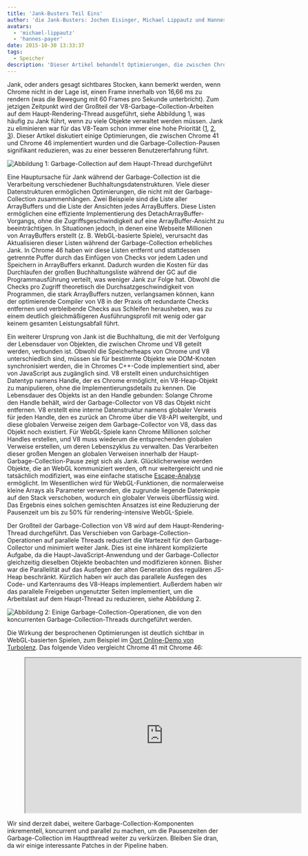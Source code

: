 ```yaml
---
title: 'Jank-Busters Teil Eins'
author: 'die Jank-Busters: Jochen Eisinger, Michael Lippautz und Hannes Payer'
avatars:
  - 'michael-lippautz'
  - 'hannes-payer'
date: 2015-10-30 13:33:37
tags:
  - Speicher
description: 'Dieser Artikel behandelt Optimierungen, die zwischen Chrome 41 und Chrome 46 implementiert wurden und die Garbage-Collection-Pausen deutlich reduzieren, was zu einer besseren Benutzererfahrung führt.'
---
```

Jank, oder anders gesagt sichtbares Stocken, kann bemerkt werden, wenn Chrome nicht in der Lage ist, einen Frame innerhalb von 16,66 ms zu rendern (was die Bewegung mit 60 Frames pro Sekunde unterbricht). Zum jetzigen Zeitpunkt wird der Großteil der V8-Garbage-Collection-Arbeiten auf dem Haupt-Rendering-Thread ausgeführt, siehe Abbildung 1, was häufig zu Jank führt, wenn zu viele Objekte verwaltet werden müssen. Jank zu eliminieren war für das V8-Team schon immer eine hohe Priorität ([1](https://blog.chromium.org/2011/11/game-changer-for-interactive.html), [2](https://www.youtube.com/watch?v=3vPOlGRH6zk), [3](/blog/free-garbage-collection)). Dieser Artikel diskutiert einige Optimierungen, die zwischen Chrome 41 und Chrome 46 implementiert wurden und die Garbage-Collection-Pausen signifikant reduzieren, was zu einer besseren Benutzererfahrung führt.

<!--truncate-->
![Abbildung 1: Garbage-Collection auf dem Haupt-Thread durchgeführt](/_img/jank-busters/gc-main-thread.png)

Eine Hauptursache für Jank während der Garbage-Collection ist die Verarbeitung verschiedener Buchhaltungsdatenstrukturen. Viele dieser Datenstrukturen ermöglichen Optimierungen, die nicht mit der Garbage-Collection zusammenhängen. Zwei Beispiele sind die Liste aller ArrayBuffers und die Liste der Ansichten jedes ArrayBuffers. Diese Listen ermöglichen eine effiziente Implementierung des DetachArrayBuffer-Vorgangs, ohne die Zugriffsgeschwindigkeit auf eine ArrayBuffer-Ansicht zu beeinträchtigen. In Situationen jedoch, in denen eine Webseite Millionen von ArrayBuffers erstellt (z. B. WebGL-basierte Spiele), verursacht das Aktualisieren dieser Listen während der Garbage-Collection erhebliches Jank. In Chrome 46 haben wir diese Listen entfernt und stattdessen getrennte Puffer durch das Einfügen von Checks vor jedem Laden und Speichern in ArrayBuffers erkannt. Dadurch wurden die Kosten für das Durchlaufen der großen Buchhaltungsliste während der GC auf die Programmausführung verteilt, was weniger Jank zur Folge hat. Obwohl die Checks pro Zugriff theoretisch die Durchsatzgeschwindigkeit von Programmen, die stark ArrayBuffers nutzen, verlangsamen können, kann der optimierende Compiler von V8 in der Praxis oft redundante Checks entfernen und verbleibende Checks aus Schleifen herausheben, was zu einem deutlich gleichmäßigeren Ausführungsprofil mit wenig oder gar keinem gesamten Leistungsabfall führt.

Ein weiterer Ursprung von Jank ist die Buchhaltung, die mit der Verfolgung der Lebensdauer von Objekten, die zwischen Chrome und V8 geteilt werden, verbunden ist. Obwohl die Speicherheaps von Chrome und V8 unterschiedlich sind, müssen sie für bestimmte Objekte wie DOM-Knoten synchronisiert werden, die in Chromes C++-Code implementiert sind, aber von JavaScript aus zugänglich sind. V8 erstellt einen undurchsichtigen Datentyp namens Handle, der es Chrome ermöglicht, ein V8-Heap-Objekt zu manipulieren, ohne die Implementierungsdetails zu kennen. Die Lebensdauer des Objekts ist an den Handle gebunden: Solange Chrome den Handle behält, wird der Garbage-Collector von V8 das Objekt nicht entfernen. V8 erstellt eine interne Datenstruktur namens globaler Verweis für jeden Handle, den es zurück an Chrome über die V8-API weitergibt, und diese globalen Verweise zeigen dem Garbage-Collector von V8, dass das Objekt noch existiert. Für WebGL-Spiele kann Chrome Millionen solcher Handles erstellen, und V8 muss wiederum die entsprechenden globalen Verweise erstellen, um deren Lebenszyklus zu verwalten. Das Verarbeiten dieser großen Mengen an globalen Verweisen innerhalb der Haupt-Garbage-Collection-Pause zeigt sich als Jank. Glücklicherweise werden Objekte, die an WebGL kommuniziert werden, oft nur weitergereicht und nie tatsächlich modifiziert, was eine einfache statische [Escape-Analyse](https://en.wikipedia.org/wiki/Escape_analysis) ermöglicht. Im Wesentlichen wird für WebGL-Funktionen, die normalerweise kleine Arrays als Parameter verwenden, die zugrunde liegende Datenkopie auf den Stack verschoben, wodurch ein globaler Verweis überflüssig wird. Das Ergebnis eines solchen gemischten Ansatzes ist eine Reduzierung der Pausenzeit um bis zu 50% für rendering-intensive WebGL-Spiele.

Der Großteil der Garbage-Collection von V8 wird auf dem Haupt-Rendering-Thread durchgeführt. Das Verschieben von Garbage-Collection-Operationen auf parallele Threads reduziert die Wartezeit für den Garbage-Collector und minimiert weiter Jank. Dies ist eine inhärent komplizierte Aufgabe, da die Haupt-JavaScript-Anwendung und der Garbage-Collector gleichzeitig dieselben Objekte beobachten und modifizieren können. Bisher war die Parallelität auf das Ausfegen der alten Generation des regulären JS-Heap beschränkt. Kürzlich haben wir auch das parallele Ausfegen des Code- und Kartenraums des V8-Heaps implementiert. Außerdem haben wir das parallele Freigeben ungenutzter Seiten implementiert, um die Arbeitslast auf dem Haupt-Thread zu reduzieren, siehe Abbildung 2.

![Abbildung 2: Einige Garbage-Collection-Operationen, die von den koncurrenten Garbage-Collection-Threads durchgeführt werden.](/_img/jank-busters/gc-concurrent-threads.png)

Die Wirkung der besprochenen Optimierungen ist deutlich sichtbar in WebGL-basierten Spielen, zum Beispiel im [Oort Online-Demo von Turbolenz](http://oortonline.gl/). Das folgende Video vergleicht Chrome 41 mit Chrome 46:

<figure>
  <div class="video video-16:9">
    <iframe src="https://www.youtube.com/embed/PgrCJpbTs9I" width="640" height="360" loading="lazy"></iframe>
  </div>
</figure>

Wir sind derzeit dabei, weitere Garbage-Collection-Komponenten inkrementell, koncurrent und parallel zu machen, um die Pausenzeiten der Garbage-Collection im Hauptthread weiter zu verkürzen. Bleiben Sie dran, da wir einige interessante Patches in der Pipeline haben.

